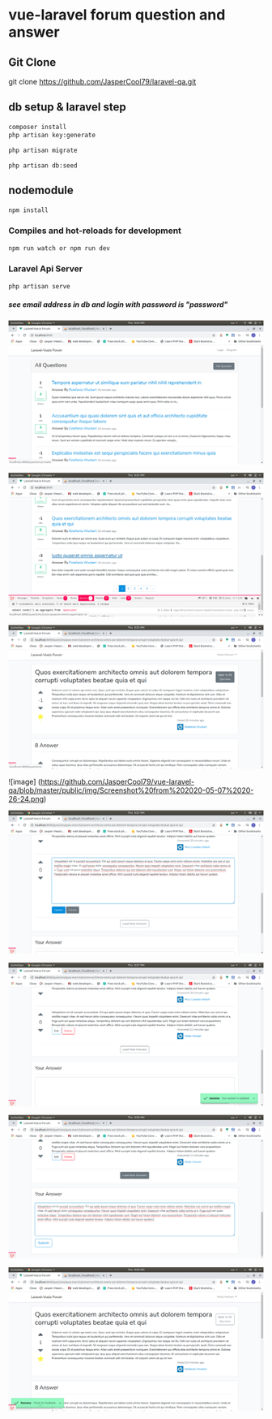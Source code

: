 # vue-laravel forum question and answer

## Git Clone
git clone https://github.com/JasperCool79/laravel-qa.git
## db setup & laravel step
```
composer install 
php artisan key:generate
```
```
php artisan migrate
```
```
php artisan db:seed
```
## nodemodule
```
npm install
```

### Compiles and hot-reloads for development
```
npm run watch or npm run dev
```
### Laravel Api Server
```
php artisan serve
```

##### see email address in db and login with password is "password"

![TestImage](https://github.com/JasperCool79/vue-laravel-qa/blob/master/public/img/Screenshot%20from%202020-05-07%2020-24-48.png)

![image](https://github.com/JasperCool79/vue-laravel-qa/blob/master/public/img/Screenshot%20from%202020-05-07%2020-25-12.png)

![image](https://github.com/JasperCool79/vue-laravel-qa/blob/master/public/img/Screenshot%20from%202020-05-07%2020-25-58.png)

![image] (https://github.com/JasperCool79/vue-laravel-qa/blob/master/public/img/Screenshot%20from%202020-05-07%2020-26-24.png)

![image](https://github.com/JasperCool79/vue-laravel-qa/blob/master/public/img/Screenshot%20from%202020-05-07%2020-27-02.png)

![image](https://github.com/JasperCool79/vue-laravel-qa/blob/master/public/img/Screenshot%20from%202020-05-07%2020-27-05.png)

![image](https://github.com/JasperCool79/vue-laravel-qa/blob/master/public/img/Screenshot%20from%202020-05-07%2020-28-29.png)

![image](https://github.com/JasperCool79/vue-laravel-qa/blob/master/public/img/Screenshot%20from%202020-05-07%2020-29-34.png)
